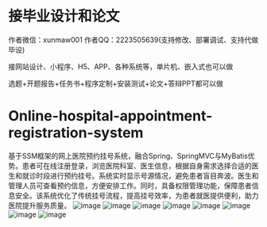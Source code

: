 # 接毕业设计和论文
作者微信：xunmaw001  作者QQ：2223505639(支持修改、部署调试、支持代做毕设)

接网站设计、小程序、H5、APP、各种系统等，单片机、嵌入式也可以做

选题+开题报告+任务书+程序定制+安装测试+论文+答辩PPT都可以做
# Online-hospital-appointment-registration-system
基于SSM框架的网上医院预约挂号系统，融合Spring、SpringMVC与MyBatis优势。患者可在线注册登录，浏览医院科室、医生信息，根据自身需求选择合适的医生和就诊时段进行预约挂号。系统实时显示号源情况，避免患者盲目奔波。医生和管理人员可查看预约信息，方便安排工作。同时，具备权限管理功能，保障患者信息安全。该系统优化了传统挂号流程，提高挂号效率，为患者就医提供便利，助力医院提升服务质量。
![image](https://github.com/user-attachments/assets/fd66754e-499a-462e-8c39-56f4055aa21e)
![image](https://github.com/user-attachments/assets/460b366c-c637-4b3f-9863-9df68530a94d)
![image](https://github.com/user-attachments/assets/a4bfad43-bc8c-4452-8808-503d713e1c43)
![image](https://github.com/user-attachments/assets/c8b328d8-605f-4f4d-9556-acc451a15fa9)
![image](https://github.com/user-attachments/assets/97c6a52e-39c0-40ff-8dbe-536b1bdefcb4)
![image](https://github.com/user-attachments/assets/d6e3dc51-1a30-47c8-8e14-57135ee90901)
![image](https://github.com/user-attachments/assets/ff428917-535d-4d87-a304-ea085e1a0f71)
![image](https://github.com/user-attachments/assets/c43028bc-3010-4712-919a-c9e6616efcb5)
